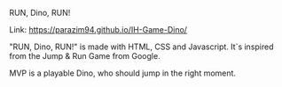 RUN, Dino, RUN!

Link: https://parazim94.github.io/IH-Game-Dino/


"RUN, Dino, RUN!" is made with HTML, CSS and Javascript. It`s inspired from the Jump & Run Game from Google.

MVP is a playable Dino, who should jump in the right moment.

